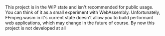 This project is in the WIP state and isn't recommended for public usage.
You can think of it as a small experiment with WebAssembly.
Unfortunately, FFmpeg.wasm in it's current state doesn't allow you to build performant web applications, which may change in the future of course.
By now this project is not developed at all

